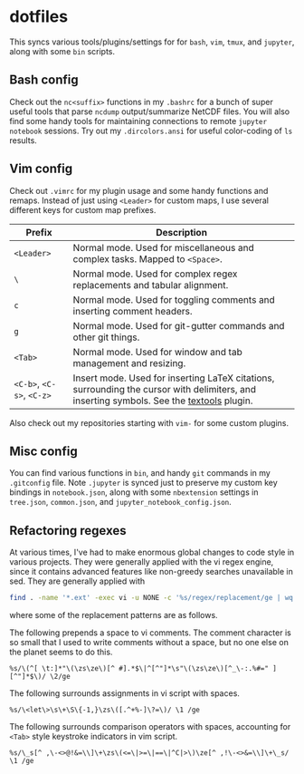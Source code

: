 # dotfiles
This syncs various tools/plugins/settings for for `bash`, `vim`, `tmux`, and `jupyter`, along with some `bin` scripts.

## Bash config
Check out the `nc<suffix>` functions in my `.bashrc` for a bunch of super useful tools that parse `ncdump` output/summarize NetCDF files. You will also find some handy tools for maintaining connections to remote `jupyter notebook` sessions.
Try out my `.dircolors.ansi` for useful color-coding of `ls` results. 

## Vim config
Check out `.vimrc` for my plugin usage and some handy functions and remaps. Instead of
just using `<Leader>` for custom maps, I use several different keys for custom
map prefixes.

| Prefix | Description |
| ---- | ---- |
| `<Leader>` | Normal mode. Used for miscellaneous and complex tasks. Mapped to `<Space>`. |
| `\` | Normal mode. Used for complex regex replacements and tabular alignment. |
| `c` | Normal mode. Used for toggling comments and inserting comment headers. |
| `g` | Normal mode. Used for git-gutter commands and other git things. |
| `<Tab>` | Normal mode. Used for window and tab management and resizing. |
| `<C-b>`, `<C-s>`, `<C-z>` | Insert mode. Used for inserting LaTeX citations, surrounding the cursor with delimiters, and inserting symbols. See the [textools](https://github.com/lukelbd/vim-textools) plugin. |

Also check out my repositories starting with `vim-` for some custom plugins.

## Misc config
You can find various functions in `bin`,
and handy `git` commands in my `.gitconfig` file.
Note `.jupyter` is synced just to preserve my custom key bindings in `notebook.json`, along with some `nbextension` settings in `tree.json`, `common.json`, and `jupyter_notebook_config.json`.
<!-- The `custom` folder contains custom javascript and CSS files controlled by `jupyterthemes`.  -->

## Refactoring regexes
At various times, I've had to make enormous global changes to code style in various projects. They were generally applied with the vi regex engine, since it contains advanced features like non-greedy searches unavailable in sed. They are generally applied with

```sh
find . -name '*.ext' -exec vi -u NONE -c '%s/regex/replacement/ge | wq' {} \;
```

where some of the replacement patterns are as follows.

The following prepends a space to vi comments. The comment character is so small that I used to write comments without a space, but no one else on the planet seems to do this.
```
%s/\(^[ \t:]*"\(\zs\ze\)[^ #].*$\|^[^"]*\s"\(\zs\ze\)[^_\-:.%#=" ][^"]*$\)/ \2/ge
```

The following surrounds assignments in vi script with spaces.
```
%s/\<let\>\s\+\S\{-1,}\zs\([.^+%-]\?=\)/ \1 /ge
```

The following surrounds comparison operators with spaces, accounting for `<Tab>` style keystroke indicators in vim script.
```
%s/\_s[^ ,\-<>@!&=\\]\+\zs\(<=\|>=\|==\|^C|>\)\ze[^ ,!\-<>&=\\]\+\_s/ \1 /ge
```

